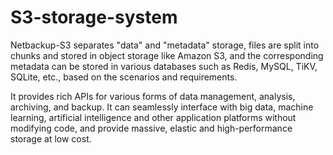 # S3-storage-system

Netbackup-S3 separates "data" and "metadata" storage, files are split into chunks and stored in object storage like Amazon S3, 
and the corresponding metadata can be stored in various databases such as Redis, MySQL, TiKV, SQLite, etc., based on the scenarios and requirements.

It provides rich APIs for various forms of data management, analysis, archiving, and backup. It can seamlessly interface with big data, machine learning, 
artificial intelligence and other application platforms without modifying code, and provide massive, elastic and high-performance storage at low cost. 
